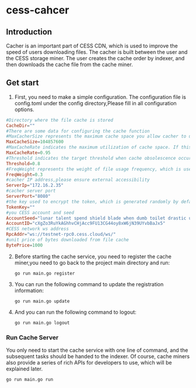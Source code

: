 # cess-cahcer

## Introduction

Cacher is an important part of CESS CDN, which is used to improve the speed of users downloading files. The cacher is built between the user and the CESS storage miner. The user creates the cache order by indexer, and then downloads the cache file from the cache miner.

## Get start

1. First, you need to make a simple configuration. The configuration file is config.toml under the config directory,Please fill in all configuration options.

```toml
#Directory where the file cache is stored 
CacheDir=""
#There are some data for configuring the cache function
#MaxCacherSize represents the maximum cache space you allow cacher to use(byte)
MaxCacheSize=104857600
#MaxCacheRate indicates the maximum utilization of cache space. If this threshold is exceeded, files will be cleaned up according to the cache obsolescence policy
MaxCacheRate=0.95
#Threshold indicates the target threshold when cache obsolescence occurs, that is, when cache space utilization reaches this value, cache clean will be stopped
Threshold=0.8
#FreqWeight represents the weight of file usage frequency, which is used in cache obsolescence strategy
FreqWeight=0.3
#cacher IP address,please ensure external accessibility
ServerIp="172.16.2.35"
#cacher server port
ServerPort="8080"
#the key used to encrypt the token, which is generated randomly by default
TokenKey=""
#you CESS account and seed
AccountSeed="lunar talent spend shield blade when dumb toilet drastic unique taxi water"
AccountID="cXgZo3RuYkAGhhvCHjAcc9FU13CG44oy8xW6jN39UYvbBaJx5"
#CESS network ws address
RpcAddr="ws://testnet-rpc0.cess.cloud/ws/"
#unit price of bytes downloaded from file cache
BytePrice=1000
```

2. Before starting the cache service, you need to register the cache miner,you need to go back to the project main directory and run:

	```shell
	go run main.go register
	```

3. You can run the following command to update the registration information:

	```shell
	go run main.go update
	```

4. And you can run the following command to logout:

	```shell
	go run main.go logout
	```

### Run Cache Server

You only need to start the cache service with one line of command, and the subsequent tasks should be handed to the indexer. Of course, cache miners also provide a series of rich APIs for developers to use, which will be explained later.

```shell
go run main.go run
```




